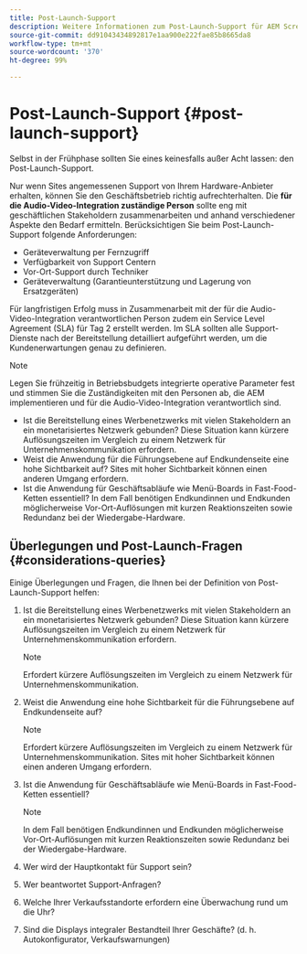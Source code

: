 ```yaml
---
title: Post-Launch-Support
description: Weitere Informationen zum Post-Launch-Support für AEM Screens finden Sie im Best-Practices-Handbuch.
source-git-commit: dd91043434892817e1aa900e222fae85b8665da8
workflow-type: tm+mt
source-wordcount: '370'
ht-degree: 99%

---
```



# Post-Launch-Support {#post-launch-support}

Selbst in der Frühphase sollten Sie eines keinesfalls außer Acht lassen: den Post-Launch-Support.

Nur wenn Sites angemessenen Support von Ihrem Hardware-Anbieter erhalten, können Sie den Geschäftsbetrieb richtig aufrechterhalten. Die **für die Audio-Video-Integration zuständige Person** sollte eng mit geschäftlichen Stakeholdern zusammenarbeiten und anhand verschiedener Aspekte den Bedarf ermitteln.
Berücksichtigen Sie beim Post-Launch-Support folgende Anforderungen:

* Geräteverwaltung per Fernzugriff
* Verfügbarkeit von Support Centern
* Vor-Ort-Support durch Techniker
* Geräteverwaltung (Garantieunterstützung und Lagerung von Ersatzgeräten)

Für langfristigen Erfolg muss in Zusammenarbeit mit der für die Audio-Video-Integration verantwortlichen Person zudem ein Service Level Agreement (SLA) für Tag 2 erstellt werden. Im SLA sollten alle Support-Dienste nach der Bereitstellung detailliert aufgeführt werden, um die Kundenerwartungen genau zu definieren.

>[!NOTE]
>
>Legen Sie frühzeitig in Betriebsbudgets integrierte operative Parameter fest und stimmen Sie die Zuständigkeiten mit den Personen ab, die AEM implementieren und für die Audio-Video-Integration verantwortlich sind.
>
>* Ist die Bereitstellung eines Werbenetzwerks mit vielen Stakeholdern an ein monetarisiertes Netzwerk gebunden? Diese Situation kann kürzere Auflösungszeiten im Vergleich zu einem Netzwerk für Unternehmenskommunikation erfordern.
>* Weist die Anwendung für die Führungsebene auf Endkundenseite eine hohe Sichtbarkeit auf? Sites mit hoher Sichtbarkeit können einen anderen Umgang erfordern.
>* Ist die Anwendung für Geschäftsabläufe wie Menü-Boards in Fast-Food-Ketten essentiell? In dem Fall benötigen Endkundinnen und Endkunden möglicherweise Vor-Ort-Auflösungen mit kurzen Reaktionszeiten sowie Redundanz bei der Wiedergabe-Hardware.

## Überlegungen und Post-Launch-Fragen {#considerations-queries}

Einige Überlegungen und Fragen, die Ihnen bei der Definition von Post-Launch-Support helfen:

1. Ist die Bereitstellung eines Werbenetzwerks mit vielen Stakeholdern an ein monetarisiertes Netzwerk gebunden? Diese Situation kann kürzere Auflösungszeiten im Vergleich zu einem Netzwerk für Unternehmenskommunikation erfordern.
 
   >[!NOTE]
   >
   >Erfordert kürzere Auflösungszeiten im Vergleich zu einem Netzwerk für Unternehmenskommunikation. 

1. Weist die Anwendung eine hohe Sichtbarkeit für die Führungsebene auf Endkundenseite auf?

   >[!NOTE]
   >
   >Erfordert kürzere Auflösungszeiten im Vergleich zu einem Netzwerk für Unternehmenskommunikation. Sites mit hoher Sichtbarkeit können einen anderen Umgang erfordern.

1. Ist die Anwendung für Geschäftsabläufe wie Menü-Boards in Fast-Food-Ketten essentiell?

   >[!NOTE]
   >
   >In dem Fall benötigen Endkundinnen und Endkunden möglicherweise Vor-Ort-Auflösungen mit kurzen Reaktionszeiten sowie Redundanz bei der Wiedergabe-Hardware.

1. Wer wird der Hauptkontakt für Support sein?

1. Wer beantwortet Support-Anfragen?

1. Welche Ihrer Verkaufsstandorte erfordern eine Überwachung rund um die Uhr?

1. Sind die Displays integraler Bestandteil Ihrer Geschäfte? (d. h. Autokonfigurator, Verkaufswarnungen)
